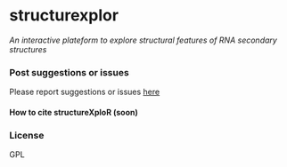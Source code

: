 # structurexplor #

*An interactive plateform to explore structural features of RNA secondary structures*

### Post suggestions or issues
Please report suggestions or issues [here](https://github.com/jpsglouzon/structurexplor/issues)

#### How to cite structureXploR (soon)


### License 
GPL

